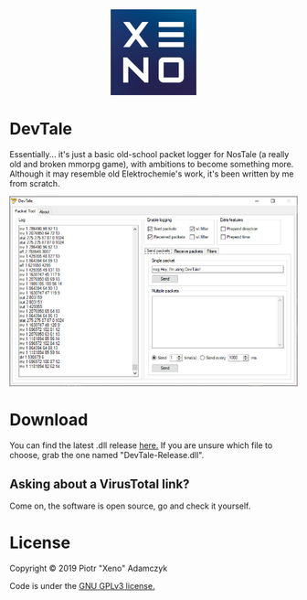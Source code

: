 <div align="center">
  <img src="/.github/xeno-bogo-nosafezone-4x.png?raw=true" alt="xenoGameLauncher logo" title="xenoGameLauncher" height="150" />
</div>

# DevTale
Essentially... it's just a basic old-school packet logger for NosTale (a really old and broken mmorpg game), with ambitions to become something more. Although it may resemble old Elektrochemie's work, it's been written by me from scratch.

<div align="center">
  <img src="/.github/mainwindow.jpg?raw=true" alt="main window of devtale" title="Main window of DevTale" />
</div>

# Download

You can find the latest .dll release [here.](https://github.com/imxeno/devtale/releases/latest) If you are unsure which file to choose, grab the one named "DevTale-Release.dll".

## Asking about a VirusTotal link?
Come on, the software is open source, go and check it yourself.

# License

Copyright &copy; 2019 Piotr "Xeno" Adamczyk

Code is under the [GNU GPLv3 license.]("/LICENSE")